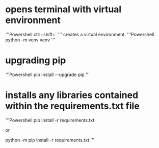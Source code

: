 
# opens terminal with virtual environment

'''Powershell 
ctrl+shift+`
'''
creates a virtual environment. 
'''Powershell
python -m venv venv
'''

# upgrading pip

'''Powershell
pip install --upgrade pip
'''


# installs any libraries contained within the requirements.txt file
'''Powershell
pip install -r requirements.txt

or

python -m pip install -r requirements.txt
'''